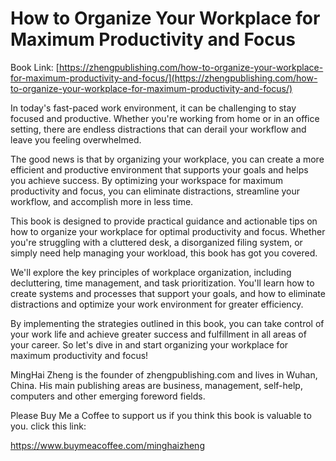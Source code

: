 # How to Organize Your Workplace for Maximum Productivity and Focus

Book Link: [https://zhengpublishing.com/how-to-organize-your-workplace-for-maximum-productivity-and-focus/](https://zhengpublishing.com/how-to-organize-your-workplace-for-maximum-productivity-and-focus/)

In today's fast-paced work environment, it can be challenging to stay focused and productive. Whether you're working from home or in an office setting, there are endless distractions that can derail your workflow and leave you feeling overwhelmed.

The good news is that by organizing your workplace, you can create a more efficient and productive environment that supports your goals and helps you achieve success. By optimizing your workspace for maximum productivity and focus, you can eliminate distractions, streamline your workflow, and accomplish more in less time.

This book is designed to provide practical guidance and actionable tips on how to organize your workplace for optimal productivity and focus. Whether you're struggling with a cluttered desk, a disorganized filing system, or simply need help managing your workload, this book has got you covered.

We'll explore the key principles of workplace organization, including decluttering, time management, and task prioritization. You'll learn how to create systems and processes that support your goals, and how to eliminate distractions and optimize your work environment for greater efficiency.

By implementing the strategies outlined in this book, you can take control of your work life and achieve greater success and fulfillment in all areas of your career. So let's dive in and start organizing your workplace for maximum productivity and focus!

MingHai Zheng is the founder of zhengpublishing.com and lives in Wuhan, China. His main publishing areas are business, management, self-help, computers and other emerging foreword fields.

Please Buy Me a Coffee to support us if you think this book is valuable to you. click this link:

https://www.buymeacoffee.com/minghaizheng

